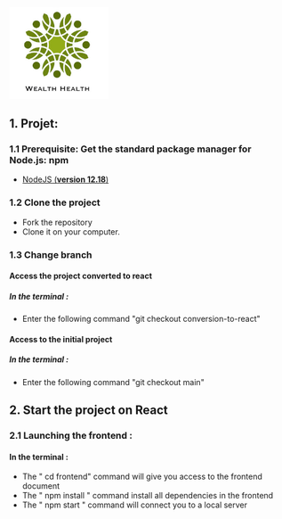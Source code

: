 <img src='./assets/hrnet.jpg' alt="Logo" title="hrente" width="178" margin-left="250">


## 1. Projet:

### 1.1 Prerequisite: Get the standard package manager for Node.js: npm

- [NodeJS (**version 12.18**)](https://nodejs.org/en/)

### 1.2 Clone the project 

- Fork the repository
- Clone it on your computer.

### 1.3 Change branch 

#### Access the project converted to react 

##### In the terminal :
- Enter the following command "git checkout conversion-to-react"

#### Access to the initial project 

##### In the terminal :
- Enter the following command "git checkout main"

##  2. Start the project on React

###  2.1 Launching the frontend :

#### In the terminal :

- The " cd frontend" command will give you access to the frontend document
- The " npm install " command install all dependencies in the frontend
- The " npm start " command will connect you to a local server 


